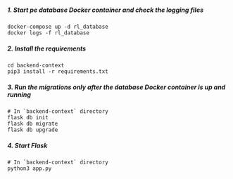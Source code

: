 ##### 1. Start pe database Docker container and check the logging files
```
docker-compose up -d rl_database
docker logs -f rl_database
```
##### 2. Install the requirements
```
cd backend-context
pip3 install -r requirements.txt
```

##### 3. Run the migrations only after the database Docker container is up and running

```
# In `backend-context` directory
flask db init
flask db migrate
flask db upgrade
```

##### 4. Start Flask
```
# In `backend-context` directory
python3 app.py
```
